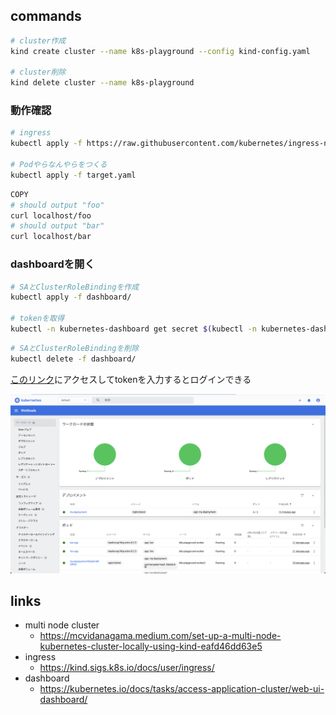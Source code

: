 ## commands

```sh
# cluster作成
kind create cluster --name k8s-playground --config kind-config.yaml

# cluster削除
kind delete cluster --name k8s-playground
```

### 動作確認


```sh
# ingress
kubectl apply -f https://raw.githubusercontent.com/kubernetes/ingress-nginx/main/deploy/static/provider/kind/deploy.yaml

# Podやらなんやらをつくる
kubectl apply -f target.yaml
```

```sh
COPY
# should output "foo"
curl localhost/foo
# should output "bar"
curl localhost/bar
```

### dashboardを開く

```sh
# SAとClusterRoleBindingを作成
kubectl apply -f dashboard/

# tokenを取得
kubectl -n kubernetes-dashboard get secret $(kubectl -n kubernetes-dashboard get sa/admin-user -o jsonpath="{.secrets[0].name}") -o go-template="{{.data.token | base64decode}}"
```

```sh
# SAとClusterRoleBindingを削除
kubectl delete -f dashboard/
```

[このリンク](http://localhost:8001/api/v1/namespaces/kubernetes-dashboard/services/https:kubernetes-dashboard:/proxy/#/workloads?namespace=default)にアクセスしてtokenを入力するとログインできる

![dashboard](./images//dashboard.png)


## links
- multi node cluster
  - https://mcvidanagama.medium.com/set-up-a-multi-node-kubernetes-cluster-locally-using-kind-eafd46dd63e5
- ingress
  - https://kind.sigs.k8s.io/docs/user/ingress/
- dashboard
  - https://kubernetes.io/docs/tasks/access-application-cluster/web-ui-dashboard/

